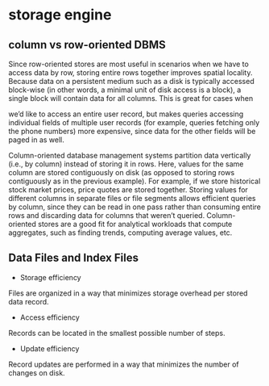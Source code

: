 
# storage engine

## column vs row-oriented DBMS

Since row-oriented stores are most useful in scenarios when we have to access data by row, storing entire rows together improves spatial locality.
Because data on a persistent medium such as a disk is typically accessed block-wise (in other words, a minimal unit of disk access is a block), a single block will contain data for all columns. This is great for cases when

we’d like to access an entire user record, but makes queries accessing individual fields of multiple user records (for example, queries fetching only the phone numbers) more expensive, since data for the other fields
will be paged in as well.

Column-oriented database management systems partition data vertically (i.e., by column) instead of storing it in rows. Here, values for the same column are stored contiguously on disk (as opposed to storing rows
contiguously as in the previous example). For example, if we store historical stock market prices, price quotes are stored together. Storing values for different columns in separate files or file segments allows
efficient queries by column, since they can be read in one pass rather than consuming entire rows and discarding data for columns that weren’t queried.
Column-oriented stores are a good fit for analytical workloads that compute aggregates, such as finding trends, computing average values, etc.

## Data Files and Index Files
- Storage efficiency

Files are organized in a way that minimizes storage overhead per stored data record.

- Access efficiency

Records can be located in the smallest possible number of steps. 

- Update efficiency

Record updates are performed in a way that minimizes the number of changes on disk.

